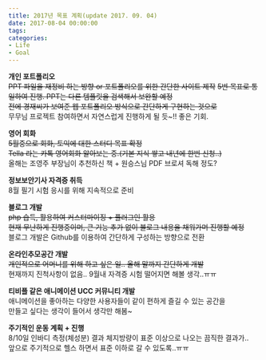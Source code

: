 ```yaml
---
title: 2017년 목표 계획(update 2017. 09. 04)
date: 2017-08-04 00:00:00
tags:
categories:
- Life
- Goal
---
```

**개인 포트폴리오**  
~~PPT 파일을 재정비 하는 방향 or 포트폴리오를 위한 간단한 사이트 제작~~
~~5번 목표로 통일하여 진행. PPT는 다른 템플릿을 검색해서 보완할 예정~~  
~~전에 경재씨가 보여준 웹 포트폴리오 방식으로 간단하게 구현하는 것으로~~  
무무님 프로젝트 참여하면서 자연스럽게 진행하게 될 듯~!! 좋은 기회.

**영어 회화**  
~~5월중으로 회화, 토익에 대한 스터디 목표 확정~~  
~~Tella 라는 카톡 영어회화 알아보는 중.(기본 지식 쌓고 내년에 한번 신청..)~~  
올해는 조영주 부장님이 추천하신 책 + 원승스님 PDF 브로셔 독해 정도?

**정보보안기사 자격증 취득**  
8월 필기 시험 응시를 위해 지속적으로 준비

**블로그 개발**  
~~php 습득, 활용하여 커스터마이징 + 플러그인 활용~~  
~~현재 무난하게 진행중이며, 큰 기능 추가 없이 블로그 내용을 채워가며 진행할 예정~~  
블로그 개발은 Github를 이용하여 간단하게 구성하는 방향으로 전환

**온라인추모공간 개발**  
~~개인적으로 어머니를 위해 하고 싶은 일.. 올해 말까지 간단하게 개발~~  
현재까지 진척사항이 없음.. 9월내 자격증 시험 떨어지면 해볼 생각..ㅠㅠ  

**티비플 같은 애니메이션 UCC 커뮤니티 개발**  
애니메이션을 좋아하는 다양한 사용자들이 같이 편하게 즐길 수 있는 공간을  
만들고 싶다는 생각이 들어서 생각만 해봄~

**주기적인 운동 계획 + 진행**  
8/10일 인바디 측정(체성분) 결과 체지방량이 표준 이상으로 나오는 끔직한 결과가..  
앞으로 주기적으로 헬스 하면서 표준 이하로 갈 수 있도록..ㅠㅠ
